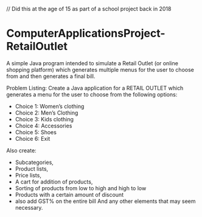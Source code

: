 // Did this at the age of 15 as part of a school project back in 2018


# ComputerApplicationsProject-RetailOutlet
A simple Java program intended to simulate a Retail Outlet (or online shopping platform) which generates multiple menus for the user to choose from and then generates a final bill.


Problem Listing:
Create a Java application for a RETAIL OUTLET which generates a menu for the user to choose from the following options:
- Choice 1: Women’s clothing
- Choice 2: Men’s Clothing
- Choice 3: Kids clothing 
- Choice 4: Accessories 
- Choice 5: Shoes
- Choice 6: Exit


Also create:


- Subcategories,
- Product lists,
- Price lists,
- A cart for addition of products,
- Sorting of products from low to high and high to low
- Products with a certain amount of discount
- also add GST% on the entire bill
And any other elements that may seem necessary.
